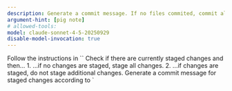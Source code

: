 ```yaml
---
description: Generate a commit message. If no files commited, commit all changes.
argument-hint: [pig note]
# allowed-tools:
model: claude-sonnet-4-5-20250929
disable-model-invocation: true
---
```


<overview>
  Follow the instructions in `<steps>`
</overview>
<steps>
  <step-1>
    Check if there are currently staged changes and then...
    1. ...if no changes are staged, stage all changes.
    2. ...if changes are staged, do not stage additional changes.
  </step-1>
  <step-2>
    Generate a commit message for staged changes according to `<template>`
  </step-2>
  <step-3>
    Show me the message and await approval. Then...
    1. ...if I approve, push the commit to upstream
    2. ...if I request changes, incorporate them and repeat `<step-3>`
  </step-3>
</steps>
<guidance>
  1. `pig` is a user-defined language for taking notes.
</guidance>
<template>
  <first-line>
    <type>
      required; [reference](https://gist.github.com/qoomon/5dfcdf8eec66a051ecd85625518cfd13#types)
    </type>
    <scope>
      optional; [reference](https://www.conventionalcommits.org/en/v1.0.0/#specification)
    </scope>
    <breaking-change>
      required if relevant; [reference](https://gist.github.com/qoomon/5dfcdf8eec66a051ecd85625518cfd13#breaking-changes-indicator)
    </breaking-change>
    <desc>
      required; [reference](https://gist.github.com/qoomon/5dfcdf8eec66a051ecd85625518cfd13#description)
    </desc>
  </first-line>
  <body>
    optional; [reference](https://gist.github.com/qoomon/5dfcdf8eec66a051ecd85625518cfd13#body)
  </body>
  <pig>
    Omit if no arguments passed; if used, insert `<pig-block>` exactly
    <pig-block>
      ```pig
      { "inbox": $ARGUMENTS }
      ```
    </pig-block>
  </pig>
  <footer>
    omit if no breaking changes; [reference](https://gist.github.com/qoomon/5dfcdf8eec66a051ecd85625518cfd13#footer)
  </footer>
</template>

